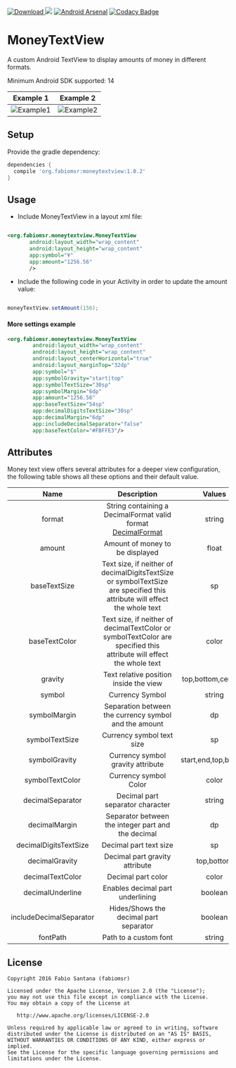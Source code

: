 [ ![Download](https://api.bintray.com/packages/fabiomsr/maven/MoneyTextView/images/download.svg) ](https://bintray.com/fabiomsr/maven/MoneyTextView/_latestVersion)
<a href="http://www.methodscount.com/?lib=org.fabiomsr%3Amoneytextview%3A%2B"><img src="https://img.shields.io/badge/Methods and size-87 | 10 KB-e91e63.svg"/></a>
[![Android Arsenal](https://img.shields.io/badge/Android%20Arsenal-MoneyTextView-green.svg?style=true)](https://android-arsenal.com/details/1/3835)
[![Codacy Badge](https://api.codacy.com/project/badge/Grade/9db59b29dcc7486ea397dc5186adc490)](https://www.codacy.com/app/fabiomarcos-sr/MoneyTextView?utm_source=github.com&amp;utm_medium=referral&amp;utm_content=fabiomsr/MoneyTextView&amp;utm_campaign=Badge_Grade)

# MoneyTextView

A custom Android TextView to display amounts of money in different formats.

Minimum Android SDK supported: 14

Example 1 | Example 2
---- | ----
![Example1](https://raw.githubusercontent.com/fabiomsr/MoneyTextView/develop/art/screenshot1.png) | ![Example2](https://raw.githubusercontent.com/fabiomsr/MoneyTextView/develop/art/screenshot2.png)


## Setup

Provide the gradle dependency:

~~~groovy
dependencies {
  compile 'org.fabiomsr:moneytextview:1.0.2'
}  
~~~

## Usage

* Include MoneyTextView in a layout xml file:

~~~xml                                            

<org.fabiomsr.moneytextview.MoneyTextView
       android:layout_width="wrap_content"
       android:layout_height="wrap_content"
       app:symbol="¥"
       app:amount="1256.56"
       />

~~~

* Include the following code in your Activity in order to update the amount value:

~~~java

moneyTextView.setAmount(156);

~~~

#### More settings example

~~~xml
<org.fabiomsr.moneytextview.MoneyTextView
        android:layout_width="wrap_content"
        android:layout_height="wrap_content"
        android:layout_centerHorizontal="true"
        android:layout_marginTop="32dp"
        app:symbol="$"
        app:symbolGravity="start|top"
        app:symbolTextSize="30sp"
        app:symbolMargin="6dp"
        app:amount="1256.56"
        app:baseTextSize="54sp"
        app:decimalDigitsTextSize="30sp"
        app:decimalMargin="6dp"
        app:includeDecimalSeparator="false"
        app:baseTextColor="#FBFFE3"/>
~~~

## Attributes

Money text view offers several attributes for a deeper view configuration, the following table shows all these options and their default value.

|           Name          |                                                             Description                                                             |        Values        |   Default  |
|:-----------------------:|:-----------------------------------------------------------------------------------------------------------------------------------:|:--------------------:|:----------:|
| format                  | String containing a DecimalFormat valid format [DecimalFormat]       | string               | ###,##0.00 |
| amount                  | Amount of money to be displayed                                                                                                                  | float                | 0          |
| baseTextSize            | Text size, if neither of decimalDigitsTextSize or symbolTextSize are specified this attribute will effect the whole text                            | sp                   | 18sp       |
| baseTextColor           | Text size, if neither of decimalTextColor or symbolTextColor are specified this attribute will effect the whole text                                          | color                | #000000    |
| gravity                 | Text relative position inside the view                                                                                      | top,bottom,center... | center     |
| symbol                  | Currency Symbol                                                                                                                     | string               | $          |
| symbolMargin            | Separation between the currency symbol and the amount                                                                                           | dp                   | 2dp        |
| symbolTextSize          | Currency symbol text size                                                                                                       | sp                   | 18sp       |
| symbolGravity           | Currency symbol gravity attribute | start,end,top,bottom | top,start  |
| symbolTextColor         | Currency symbol Color                                                                                                                   | color                | #000000    |
| decimalSeparator        | Decimal part separator character                                                                                                | string               | '          |
| decimalMargin           | Separator between the integer part and the decimal                                                                                 | dp                   | 2dp        |
| decimalDigitsTextSize   | Decimal part text size                                                                                               | sp                   | 18sp       |
| decimalGravity          | Decimal part gravity attribute                                                    | top,bottom           | top        |
| decimalTextColor        | Decimal part color                                                                                                           | color                | #000000    |
| decimalUnderline        | Enables decimal part underlining                                                                                              | boolean              | false      |
| includeDecimalSeparator | Hides/Shows the decimal part separator                                                                                                | boolean              | true       |
| fontPath                | Path to a custom font                                                                                                         | string               |            |




License
-------

    Copyright 2016 Fabio Santana (fabiomsr)

    Licensed under the Apache License, Version 2.0 (the "License");
    you may not use this file except in compliance with the License.
    You may obtain a copy of the License at

       http://www.apache.org/licenses/LICENSE-2.0

    Unless required by applicable law or agreed to in writing, software
    distributed under the License is distributed on an "AS IS" BASIS,
    WITHOUT WARRANTIES OR CONDITIONS OF ANY KIND, either express or implied.
    See the License for the specific language governing permissions and
    limitations under the License.

[DecimalFormat]:https://docs.oracle.com/javase/7/docs/api/java/text/DecimalFormat.html
